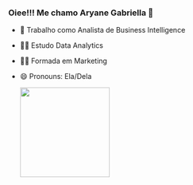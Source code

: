 ### Oiee!!! Me chamo Aryane Gabriella 👋
- 🔭 Trabalho como Analista de Business Intelligence
- 👩‍🎓 Estudo Data Analytics
- 👩‍💻 Formada em Marketing
- 😄 Pronouns: Ela/Dela

  <a href="https://github.com/aryanegabriella">
  <img height="180em" src="https://github-readme-stats.vercel.app/api?username=aryanegabriella&show_icons=true&theme=pink&include_all_commits=true&count_private=true"/>
</div>
